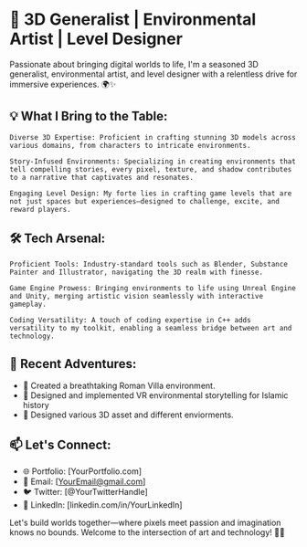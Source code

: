 # 🚀 3D Generalist | Environmental Artist | Level Designer

Passionate about bringing digital worlds to life, I'm a seasoned 3D generalist, environmental artist, and level designer with a relentless drive for immersive experiences. 🌍✨

## 💡 What I Bring to the Table:

    Diverse 3D Expertise: Proficient in crafting stunning 3D models across various domains, from characters to intricate environments.

    Story-Infused Environments: Specializing in creating environments that tell compelling stories, every pixel, texture, and shadow contributes to a narrative that captivates and resonates.

    Engaging Level Design: My forte lies in crafting game levels that are not just spaces but experiences—designed to challenge, excite, and reward players.

## 🛠️ Tech Arsenal:

    Proficient Tools: Industry-standard tools such as Blender, Substance Painter and Illustrator, navigating the 3D realm with finesse.

    Game Engine Prowess: Bringing environments to life using Unreal Engine and Unity, merging artistic vision seamlessly with interactive gameplay.

    Coding Versatility: A touch of coding expertise in C++ adds versatility to my toolkit, enabling a seamless bridge between art and technology.

## 🌌 Recent Adventures:

- 🏰 Created a breathtaking Roman Villa environment.
- 🌅 Designed and implemented VR environmental storytelling for Islamic history
- 🚀 Designed various 3D asset and different enviorments.

## 📫 Let's Connect:

- 🌐 Portfolio: [YourPortfolio.com]
- 📧 Email: [YourEmail@gmail.com]
- 🐦 Twitter: [@YourTwitterHandle]
- 💼 LinkedIn: [linkedin.com/in/YourLinkedIn]

Let's build worlds together—where pixels meet passion and imagination knows no bounds. Welcome to the intersection of art and technology! 🚀✨
